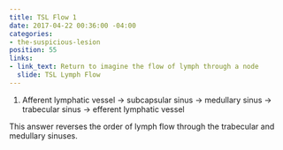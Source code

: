 ```yaml
---
title: TSL Flow 1
date: 2017-04-22 00:36:00 -04:00
categories:
- the-suspicious-lesion
position: 55
links:
- link_text: Return to imagine the flow of lymph through a node
  slide: TSL Lymph Flow
---
```


1. Afferent lymphatic vessel → subcapsular sinus → medullary sinus → trabecular sinus → efferent lymphatic vessel

This answer reverses the order of lymph flow through the trabecular and medullary sinuses.